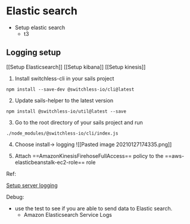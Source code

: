 # Elastic search 


- Setup elastic search
	- t3


## Logging setup 

[[Setup Elasticsearch]]
[[Setup kibana]]
[[Setup kinesis]]



1) Install switchless-cli in your sails project
```shell
npm install --save-dev @switchless-io/cli@latest
```

2) Update sails-helper to the latest version
```shell
npm install @switchless-io/util@latest --save
```

3) Go to the root directory of your sails project and run
```shell
./node_modules/@switchless-io/cli/index.js
```
4) Choose install-> logging 
![[Pasted image 20210127174335.png]]

7) Attach ==AmazonKinesisFirehoseFullAccess== policy to the ==aws-elasticbeanstalk-ec2-role== role


Ref: 

[Setup server logging](file:///Users/alex/Library/Mobile%20Documents/com~apple~CloudDocs/Basecamp-export-Async%20Auto-11-%202-2020/async-auto-hq-11695312/docs-and-files/setup-server-logging-2382992784.html)



Debug:

- use the test to see if you are able to send data to Elastic search. 
	- Amazon Elasticsearch Service Logs